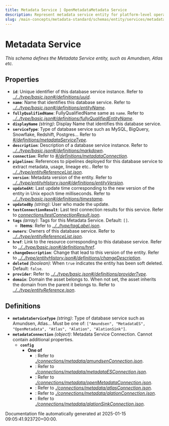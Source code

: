 ```yaml
---
title: Metadata Service | OpenMetadataMetadata Service
description: Represent metadata service entity for platform-level operations and orchestration.
slug: /main-concepts/metadata-standard/schemas/entity/services/metadataservice
---
```


# Metadata Service

*This schema defines the Metadata Service entity, such as Amundsen, Atlas etc.*

## Properties

- **`id`**: Unique identifier of this database service instance. Refer to *[../../type/basic.json#/definitions/uuid](#/../type/basic.json#/definitions/uuid)*.
- **`name`**: Name that identifies this database service. Refer to *[../../type/basic.json#/definitions/entityName](#/../type/basic.json#/definitions/entityName)*.
- **`fullyQualifiedName`**: FullyQualifiedName same as `name`. Refer to *[../../type/basic.json#/definitions/fullyQualifiedEntityName](#/../type/basic.json#/definitions/fullyQualifiedEntityName)*.
- **`displayName`** *(string)*: Display Name that identifies this database service.
- **`serviceType`**: Type of database service such as MySQL, BigQuery, Snowflake, Redshift, Postgres... Refer to *[#/definitions/metadataServiceType](#definitions/metadataServiceType)*.
- **`description`**: Description of a database service instance. Refer to *[../../type/basic.json#/definitions/markdown](#/../type/basic.json#/definitions/markdown)*.
- **`connection`**: Refer to *[#/definitions/metadataConnection](#definitions/metadataConnection)*.
- **`pipelines`**: References to pipelines deployed for this database service to extract metadata, usage, lineage etc.. Refer to *[../../type/entityReferenceList.json](#/../type/entityReferenceList.json)*.
- **`version`**: Metadata version of the entity. Refer to *[../../type/entityHistory.json#/definitions/entityVersion](#/../type/entityHistory.json#/definitions/entityVersion)*.
- **`updatedAt`**: Last update time corresponding to the new version of the entity in Unix epoch time milliseconds. Refer to *[../../type/basic.json#/definitions/timestamp](#/../type/basic.json#/definitions/timestamp)*.
- **`updatedBy`** *(string)*: User who made the update.
- **`testConnectionResult`**: Last test connection results for this service. Refer to *[connections/testConnectionResult.json](#nnections/testConnectionResult.json)*.
- **`tags`** *(array)*: Tags for this Metadata Service. Default: `[]`.
  - **Items**: Refer to *[../../type/tagLabel.json](#/../type/tagLabel.json)*.
- **`owners`**: Owners of this database service. Refer to *[../../type/entityReferenceList.json](#/../type/entityReferenceList.json)*.
- **`href`**: Link to the resource corresponding to this database service. Refer to *[../../type/basic.json#/definitions/href](#/../type/basic.json#/definitions/href)*.
- **`changeDescription`**: Change that lead to this version of the entity. Refer to *[../../type/entityHistory.json#/definitions/changeDescription](#/../type/entityHistory.json#/definitions/changeDescription)*.
- **`deleted`** *(boolean)*: When `true` indicates the entity has been soft deleted. Default: `false`.
- **`provider`**: Refer to *[../../type/basic.json#/definitions/providerType](#/../type/basic.json#/definitions/providerType)*.
- **`domain`**: Domain the asset belongs to. When not set, the asset inherits the domain from the parent it belongs to. Refer to *[../../type/entityReference.json](#/../type/entityReference.json)*.
## Definitions

- **`metadataServiceType`** *(string)*: Type of database service such as Amundsen, Atlas... Must be one of: `["Amundsen", "MetadataES", "OpenMetadata", "Atlas", "Alation", "AlationSink"]`.
- **`metadataConnection`** *(object)*: Metadata Service Connection. Cannot contain additional properties.
  - **`config`**
    - **One of**
      - : Refer to *[./connections/metadata/amundsenConnection.json](#connections/metadata/amundsenConnection.json)*.
      - : Refer to *[./connections/metadata/metadataESConnection.json](#connections/metadata/metadataESConnection.json)*.
      - : Refer to *[./connections/metadata/openMetadataConnection.json](#connections/metadata/openMetadataConnection.json)*.
      - : Refer to *[./connections/metadata/atlasConnection.json](#connections/metadata/atlasConnection.json)*.
      - : Refer to *[./connections/metadata/alationConnection.json](#connections/metadata/alationConnection.json)*.
      - : Refer to *[./connections/metadata/alationSinkConnection.json](#connections/metadata/alationSinkConnection.json)*.


Documentation file automatically generated at 2025-01-15 09:05:41.923720+00:00.
